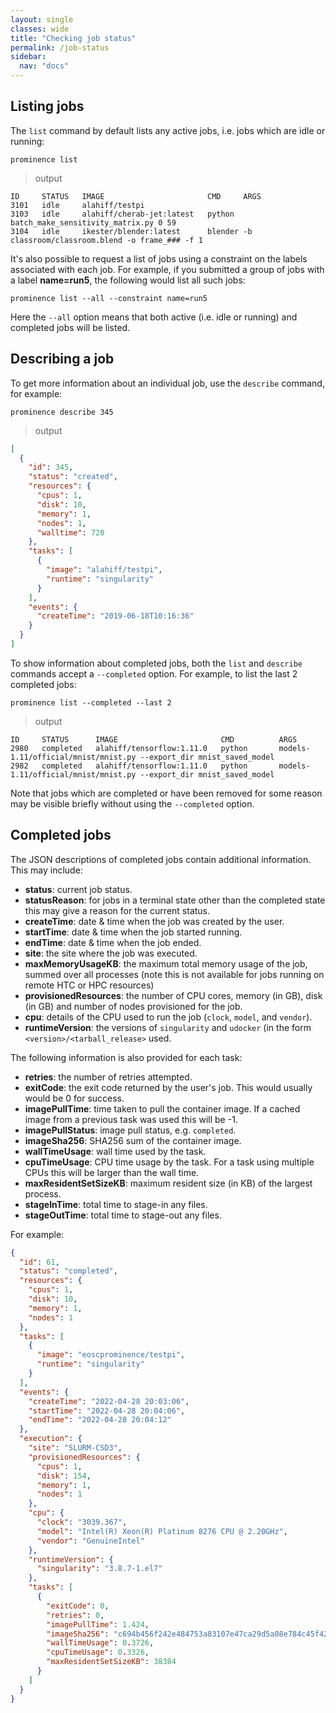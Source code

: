 ```yaml
---
layout: single
classes: wide
title: "Checking job status"
permalink: /job-status
sidebar:
  nav: "docs"
---
```


## Listing jobs
The `list` command by default lists any active jobs, i.e. jobs which are idle or running:
```
prominence list
```

> output

```
ID     STATUS   IMAGE                       CMD     ARGS
3101   idle     alahiff/testpi
3103   idle     alahiff/cherab-jet:latest   python  batch_make_sensitivity_matrix.py 0 59
3104   idle     ikester/blender:latest      blender -b classroom/classroom.blend -o frame_### -f 1
```

It's also possible to request a list of jobs using a constraint on the labels associated with each job. For example, if you submitted a group of jobs with a label __name=run5__, the following would list all such jobs:
```
prominence list --all --constraint name=run5
```
Here the `--all` option means that both active (i.e. idle or running) and completed jobs will be listed.

## Describing a job
To get more information about an individual job, use the `describe` command, for example:
```
prominence describe 345
```

> output

```json
[
  {
    "id": 345,
    "status": "created",
    "resources": {
      "cpus": 1,
      "disk": 10,
      "memory": 1,
      "nodes": 1,
      "walltime": 720
    },
    "tasks": [
      {
        "image": "alahiff/testpi",
        "runtime": "singularity"
      }
    ],
    "events": {
      "createTime": "2019-06-18T10:16:36"
    }
  }
]
```
To show information about completed jobs, both the `list` and `describe` commands accept a `--completed` option. For example, to list the last 2 completed jobs:
```
prominence list --completed --last 2
```

> output

```
ID     STATUS      IMAGE                       CMD          ARGS
2980   completed   alahiff/tensorflow:1.11.0   python       models-1.11/official/mnist/mnist.py --export_dir mnist_saved_model
2982   completed   alahiff/tensorflow:1.11.0   python       models-1.11/official/mnist/mnist.py --export_dir mnist_saved_model
```
Note that jobs which are completed or have been removed for some reason may be visible briefly without using the `--completed` option.

## Completed jobs
The JSON descriptions of completed jobs contain additional information. This may include:
* __status__: current job status.
* __statusReason__: for jobs in a terminal state other than the completed state this may give a reason for the current status.
* __createTime__: date & time when the job was created by the user.
* __startTime__: date & time when the job started running.
* __endTime__: date & time when the job ended.
* __site__: the site where the job was executed.
* __maxMemoryUsageKB__: the maximum total memory usage of the job, summed over all processes (note this is not available for jobs running on remote HTC or HPC resources)
* __provisionedResources__: the number of CPU cores, memory (in GB), disk (in GB) and number of nodes provisioned for the job.
* __cpu__: details of the CPU used to run the job (`clock`, `model`, and `vendor`).
* __runtimeVersion__: the versions of `singularity` and `udocker` (in the form `<version>/<tarball_release>` used.

The following information is also provided for each task:
* __retries__: the number of retries attempted.
* __exitCode__: the exit code returned by the user's job. This would usually would be 0 for success.
* __imagePullTime__: time taken to pull the container image. If a cached image from a previous task was used this will be -1.
* __imagePullStatus__: image pull status, e.g. `completed`.
* __imageSha256__: SHA256 sum of the container image.
* __wallTimeUsage__: wall time used by the task.
* __cpuTimeUsage__: CPU time usage by the task. For a task using multiple CPUs this will be larger than the wall time.
* __maxResidentSetSizeKB__: maximum resident size (in KB) of the largest process.
* __stageInTime__: total time to stage-in any files.
* __stageOutTime__: total time to stage-out any files.


For example:
```json
{
  "id": 61,
  "status": "completed",
  "resources": {
    "cpus": 1,
    "disk": 10,
    "memory": 1,
    "nodes": 1
  },
  "tasks": [
    {
      "image": "eoscprominence/testpi",
      "runtime": "singularity"
    }
  ],
  "events": {
    "createTime": "2022-04-28 20:03:06",
    "startTime": "2022-04-28 20:04:06",
    "endTime": "2022-04-28 20:04:12"
  },
  "execution": {
    "site": "SLURM-CSD3",
    "provisionedResources": {
      "cpus": 1,
      "disk": 154,
      "memory": 1,
      "nodes": 1
    },
    "cpu": {
      "clock": "3039.367",
      "model": "Intel(R) Xeon(R) Platinum 8276 CPU @ 2.20GHz",
      "vendor": "GenuineIntel"
    },
    "runtimeVersion": {
      "singularity": "3.8.7-1.el7"
    },
    "tasks": [
      {
        "exitCode": 0,
        "retries": 0,
        "imagePullTime": 1.424,
        "imageSha256": "c694b456f242e484753a83107e47ca29d5a08e784c45f4225b1758713ad2e236",
        "wallTimeUsage": 0.3726,
        "cpuTimeUsage": 0.3326,
        "maxResidentSetSizeKB": 38384
      }
    ]
  }
}
```
